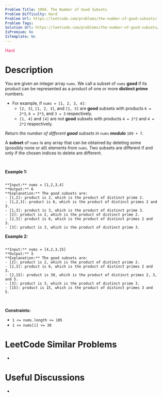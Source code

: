 ```yaml
---
Problem Title: 1994. The Number of Good Subsets
Problem Difficulty: Hard
Problem Url: https://leetcode.com/problems/the-number-of-good-subsets/
Problem Tags: 
Solution Url: https://leetcode.com/problems/the-number-of-good-subsets/solution/
IsPremium: No
IsTemplate: No
---
```


<span style="color: rgb(233, 30, 99);">Hard</span>

# Description

You are given an integer array `nums`. We call a subset of `nums` **good** if its product can be represented as a product of one or more **distinct prime** numbers.


* For example, if `nums = [1, 2, 3, 4]`:
	+ `[2, 3]`, `[1, 2, 3]`, and `[1, 3]` are **good** subsets with products `6 = 2*3`, `6 = 2*3`, and `3 = 3` respectively.
	+ `[1, 4]` and `[4]` are not **good** subsets with products `4 = 2*2` and `4 = 2*2` respectively.


Return *the number of different **good** subsets in* `nums` ***modulo*** `109 + 7`.


A **subset** of `nums` is any array that can be obtained by deleting some (possibly none or all) elements from `nums`. Two subsets are different if and only if the chosen indices to delete are different.


 


**Example 1:**



```

**Input:** nums = [1,2,3,4]
**Output:** 6
**Explanation:** The good subsets are:
- [1,2]: product is 2, which is the product of distinct prime 2.
- [1,2,3]: product is 6, which is the product of distinct primes 2 and 3.
- [1,3]: product is 3, which is the product of distinct prime 3.
- [2]: product is 2, which is the product of distinct prime 2.
- [2,3]: product is 6, which is the product of distinct primes 2 and 3.
- [3]: product is 3, which is the product of distinct prime 3.

```

**Example 2:**



```

**Input:** nums = [4,2,3,15]
**Output:** 5
**Explanation:** The good subsets are:
- [2]: product is 2, which is the product of distinct prime 2.
- [2,3]: product is 6, which is the product of distinct primes 2 and 3.
- [2,15]: product is 30, which is the product of distinct primes 2, 3, and 5.
- [3]: product is 3, which is the product of distinct prime 3.
- [15]: product is 15, which is the product of distinct primes 3 and 5.

```

 


**Constraints:**


* `1 <= nums.length <= 105`
* `1 <= nums[i] <= 30`




# LeetCode Similar Problems

- []()

# Useful Discussions

- []()
